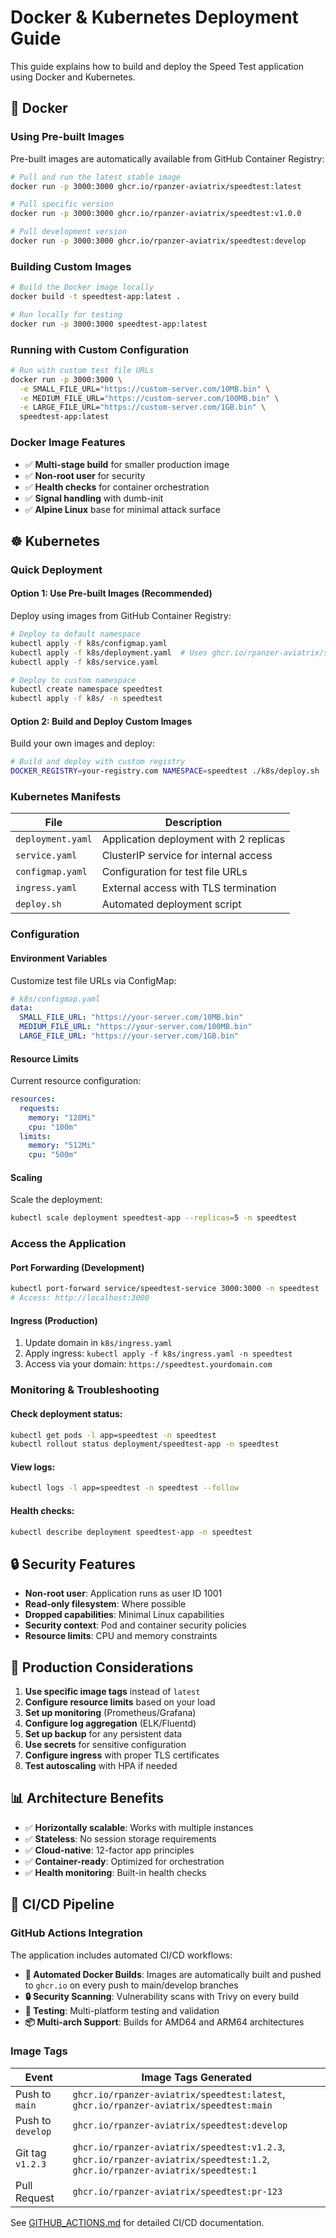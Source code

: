 # Docker & Kubernetes Deployment Guide

This guide explains how to build and deploy the Speed Test application using Docker and Kubernetes.

## 🐳 Docker

### Using Pre-built Images

Pre-built images are automatically available from GitHub Container Registry:

```bash
# Pull and run the latest stable image
docker run -p 3000:3000 ghcr.io/rpanzer-aviatrix/speedtest:latest

# Pull specific version
docker run -p 3000:3000 ghcr.io/rpanzer-aviatrix/speedtest:v1.0.0

# Pull development version
docker run -p 3000:3000 ghcr.io/rpanzer-aviatrix/speedtest:develop
```

### Building Custom Images

```bash
# Build the Docker image locally
docker build -t speedtest-app:latest .

# Run locally for testing
docker run -p 3000:3000 speedtest-app:latest
```

### Running with Custom Configuration

```bash
# Run with custom test file URLs
docker run -p 3000:3000 \
  -e SMALL_FILE_URL="https://custom-server.com/10MB.bin" \
  -e MEDIUM_FILE_URL="https://custom-server.com/100MB.bin" \
  -e LARGE_FILE_URL="https://custom-server.com/1GB.bin" \
  speedtest-app:latest
```

### Docker Image Features

- ✅ **Multi-stage build** for smaller production image
- ✅ **Non-root user** for security
- ✅ **Health checks** for container orchestration
- ✅ **Signal handling** with dumb-init
- ✅ **Alpine Linux** base for minimal attack surface

## ☸️ Kubernetes

### Quick Deployment

#### Option 1: Use Pre-built Images (Recommended)

Deploy using images from GitHub Container Registry:

```bash
# Deploy to default namespace
kubectl apply -f k8s/configmap.yaml
kubectl apply -f k8s/deployment.yaml  # Uses ghcr.io/rpanzer-aviatrix/speedtest:latest
kubectl apply -f k8s/service.yaml

# Deploy to custom namespace
kubectl create namespace speedtest
kubectl apply -f k8s/ -n speedtest
```

#### Option 2: Build and Deploy Custom Images

Build your own images and deploy:

```bash
# Build and deploy with custom registry
DOCKER_REGISTRY=your-registry.com NAMESPACE=speedtest ./k8s/deploy.sh
```

### Kubernetes Manifests

| File | Description |
|------|-------------|
| `deployment.yaml` | Application deployment with 2 replicas |
| `service.yaml` | ClusterIP service for internal access |
| `configmap.yaml` | Configuration for test file URLs |
| `ingress.yaml` | External access with TLS termination |
| `deploy.sh` | Automated deployment script |

### Configuration

#### Environment Variables

Customize test file URLs via ConfigMap:

```yaml
# k8s/configmap.yaml
data:
  SMALL_FILE_URL: "https://your-server.com/10MB.bin"
  MEDIUM_FILE_URL: "https://your-server.com/100MB.bin"
  LARGE_FILE_URL: "https://your-server.com/1GB.bin"
```

#### Resource Limits

Current resource configuration:

```yaml
resources:
  requests:
    memory: "128Mi"
    cpu: "100m"
  limits:
    memory: "512Mi"
    cpu: "500m"
```

#### Scaling

Scale the deployment:

```bash
kubectl scale deployment speedtest-app --replicas=5 -n speedtest
```

### Access the Application

#### Port Forwarding (Development)

```bash
kubectl port-forward service/speedtest-service 3000:3000 -n speedtest
# Access: http://localhost:3000
```

#### Ingress (Production)

1. Update domain in `k8s/ingress.yaml`
2. Apply ingress: `kubectl apply -f k8s/ingress.yaml -n speedtest`
3. Access via your domain: `https://speedtest.yourdomain.com`

### Monitoring & Troubleshooting

#### Check deployment status:
```bash
kubectl get pods -l app=speedtest -n speedtest
kubectl rollout status deployment/speedtest-app -n speedtest
```

#### View logs:
```bash
kubectl logs -l app=speedtest -n speedtest --follow
```

#### Health checks:
```bash
kubectl describe deployment speedtest-app -n speedtest
```

## 🔒 Security Features

- **Non-root user**: Application runs as user ID 1001
- **Read-only filesystem**: Where possible
- **Dropped capabilities**: Minimal Linux capabilities
- **Security context**: Pod and container security policies
- **Resource limits**: CPU and memory constraints

## 🚀 Production Considerations

1. **Use specific image tags** instead of `latest`
2. **Configure resource limits** based on your load
3. **Set up monitoring** (Prometheus/Grafana)
4. **Configure log aggregation** (ELK/Fluentd)
5. **Set up backup** for any persistent data
6. **Use secrets** for sensitive configuration
7. **Configure ingress** with proper TLS certificates
8. **Test autoscaling** with HPA if needed

## 📊 Architecture Benefits

- ✅ **Horizontally scalable**: Works with multiple instances
- ✅ **Stateless**: No session storage requirements
- ✅ **Cloud-native**: 12-factor app principles
- ✅ **Container-ready**: Optimized for orchestration
- ✅ **Health monitoring**: Built-in health checks

## 🚀 CI/CD Pipeline

### GitHub Actions Integration

The application includes automated CI/CD workflows:

- **🐳 Automated Docker Builds**: Images are automatically built and pushed to `ghcr.io` on every push to main/develop branches
- **🔒 Security Scanning**: Vulnerability scans with Trivy on every build
- **🧪 Testing**: Multi-platform testing and validation
- **📦 Multi-arch Support**: Builds for AMD64 and ARM64 architectures

### Image Tags

| Event | Image Tags Generated |
|-------|---------------------|
| Push to `main` | `ghcr.io/rpanzer-aviatrix/speedtest:latest`, `ghcr.io/rpanzer-aviatrix/speedtest:main` |
| Push to `develop` | `ghcr.io/rpanzer-aviatrix/speedtest:develop` |
| Git tag `v1.2.3` | `ghcr.io/rpanzer-aviatrix/speedtest:v1.2.3`, `ghcr.io/rpanzer-aviatrix/speedtest:1.2`, `ghcr.io/rpanzer-aviatrix/speedtest:1` |
| Pull Request | `ghcr.io/rpanzer-aviatrix/speedtest:pr-123` |

See [GITHUB_ACTIONS.md](GITHUB_ACTIONS.md) for detailed CI/CD documentation.
